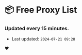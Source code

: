# :package: Free Proxy List
### Updated every 15 minutes.

- Last updated: `2024-07-21 09:28`

:heart:
